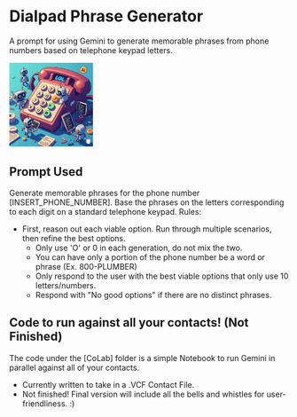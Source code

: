 # Dialpad Phrase Generator
A prompt for using Gemini to generate memorable phrases from phone numbers based on telephone keypad letters. 

<img src="./AI_image_logo.png" alt="Simple Logo of a Rotary phone" width="30%">



## Prompt Used
Generate memorable phrases for the phone number [INSERT_PHONE_NUMBER]. Base the phrases on the letters corresponding to each digit on a standard telephone keypad. 
 Rules: 
- First, reason out each viable option. Run through multiple scenarios, then refine the best options.
    - Only use 'O' or 0 in each generation, do not mix the two.
    - You can have only a portion of the phone number be a word or phrase (Ex. 800-PLUMBER)
    - Only respond to the user with the best viable options that only use 10 letters/numbers.    
    - Respond with "No good options" if there are no distinct phrases.


## Code to run against all your contacts! (Not Finished)
The code under the [CoLab] folder is a simple Notebook to run Gemini in parallel against all of your contacts.
- Currently written to take in a .VCF Contact File.
- Not finished! Final version will include all the bells and whistles for user-friendliness. :)



